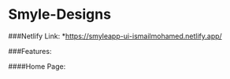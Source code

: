 # Smyle-Designs

###Netlify Link:
	*https://smyleapp-ui-ismailmohamed.netlify.app/
	
###Features:

####Home Page:
	
	
